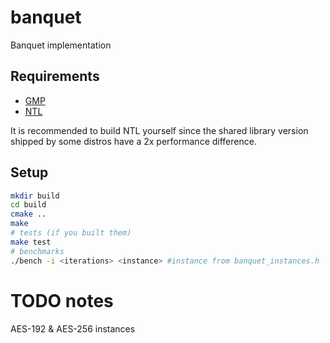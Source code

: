 # banquet
Banquet implementation



## Requirements

* [GMP](https://gmplib.org/)
* [NTL](https://shoup.net/ntl)

It is recommended to build NTL yourself since the shared library version shipped by some distros have a 2x performance difference.

## Setup

```bash
mkdir build
cd build
cmake ..
make 
# tests (if you built them)
make test
# benchmarks
./bench -i <iterations> <instance> #instance from banquet_instances.h
```

# TODO notes

AES-192 & AES-256 instances

